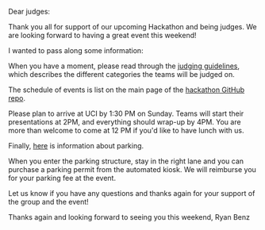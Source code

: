 Dear judges:

Thank you all for support of our upcoming Hackathon and being judges.  We are looking forward to having a great event this weekend!

I wanted to pass along some information:

When you have a moment, please read through the [judging guidelines](https://github.com/ocrug/hackathon-2019-11/blob/master/admin/judging_guidelines.md), which describes the different categories the teams will be judged on.


The schedule of events is list on the main page of the [hackathon GitHub repo](https://github.com/ocrug/hackathon-2019-11).

Please plan to arrive at UCI by 1:30 PM on Sunday.  Teams will start their presentations at 2PM, and everything should wrap-up by 4PM.  You are more than welcome to come at 12 PM if you'd like to have lunch with us.

Finally, [here](https://github.com/ocrug/hackathon-2019-11/blob/master/parking/Parking%20and%20Building%20Location.pdf) is information about parking.


When you enter the parking structure, stay in the right lane and you can purchase a parking permit from the automated kiosk.  We will reimburse you for your parking fee at the event.

Let us know if you have any questions and thanks again for your support of the group and the event!

Thanks again and looking forward to seeing you this weekend,
Ryan Benz
